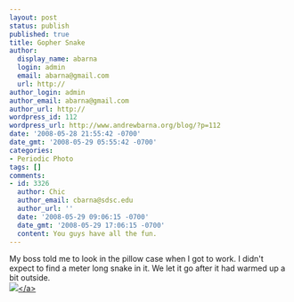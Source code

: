 ```yaml
---
layout: post
status: publish
published: true
title: Gopher Snake
author:
  display_name: abarna
  login: admin
  email: abarna@gmail.com
  url: http://
author_login: admin
author_email: abarna@gmail.com
author_url: http://
wordpress_id: 112
wordpress_url: http://www.andrewbarna.org/blog/?p=112
date: '2008-05-28 21:55:42 -0700'
date_gmt: '2008-05-29 05:55:42 -0700'
categories:
- Periodic Photo
tags: []
comments:
- id: 3326
  author: Chic
  author_email: cbarna@sdsc.edu
  author_url: ''
  date: '2008-05-29 09:06:15 -0700'
  date_gmt: '2008-05-29 17:06:15 -0700'
  content: You guys have all the fun.
---
```

<p>My boss told me to look in the pillow case when I got to work. I didn't expect to find a meter long snake in it. We let it go after it had warmed up a bit outside.<br &#47;><a href="http:&#47;&#47;andrewbarna.org&#47;photos&#47;gallery&#47;main.php?g2_view=core.DownloadItem&amp;g2_itemId=16282"><img src="http:&#47;&#47;andrewbarna.org&#47;photos&#47;gallery&#47;main.php?g2_view=core.DownloadItem&amp;g2_itemId=16283&amp;g2_serialNumber=2" &#47;><&#47;a></p>
